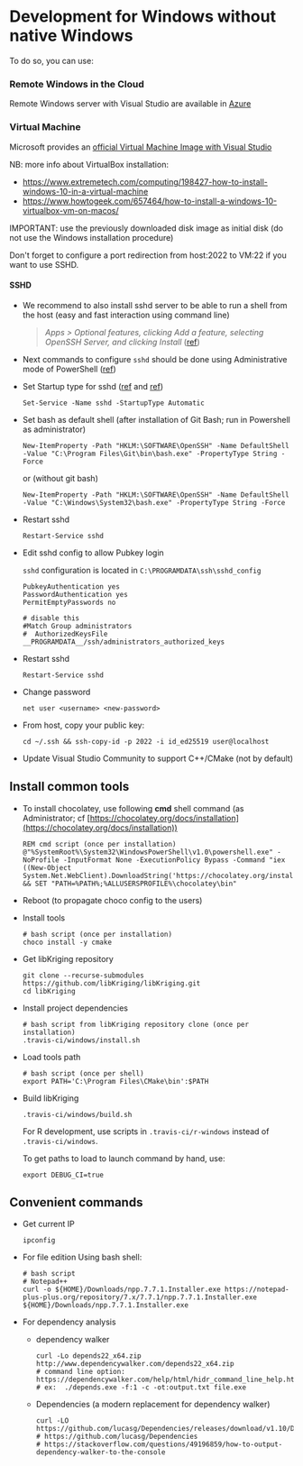 # Development for Windows without native Windows

To do so, you can use:
### Remote Windows in the Cloud

Remote Windows server with Visual Studio are available in [Azure](https://azuremarketplace.microsoft.com/fr-fr/marketplace/apps/category/compute?filters=virtual-machine-images%3Bmicrosoft%3Bwindows&page=1&subcategories=application-infrastructure&search=visual%20studio) 

### Virtual Machine

Microsoft provides an [official Virtual Machine Image with Visual Studio](https://developer.microsoft.com/fr-fr/windows/downloads/virtual-machines/)

NB: more info about VirtualBox installation:
  * https://www.extremetech.com/computing/198427-how-to-install-windows-10-in-a-virtual-machine
  * https://www.howtogeek.com/657464/how-to-install-a-windows-10-virtualbox-vm-on-macos/
  
  IMPORTANT: use the previously downloaded disk image as initial disk (do not use the Windows installation procedure)

Don't forget to configure a port redirection from host:2022 to VM:22 if you want to use SSHD.

#### SSHD
* We recommend to also install sshd server to be able to run a shell from the host (easy and fast interaction using command line)

  > *Apps > Optional features, clicking Add a feature, selecting OpenSSH Server, and clicking Install* ([ref](https://virtualizationreview.com/articles/2020/05/21/ssh-server-on-windows-10.aspx))

* Next commands to configure `sshd` should be done using Administrative mode of PowerShell ([ref](https://superuser.com/questions/1584086/cant-start-the-openssh-sshd-service-via-powershell-start-service-sshd))

* Set Startup type for sshd ([ref](https://medium.com/dev-genius/set-up-your-ssh-server-in-windows-10-native-way-1aab9021c3a6) and [ref](https://medium.com/dev-genius/set-up-your-ssh-server-in-windows-10-native-way-1aab9021c3a6))
  ```
  Set-Service -Name sshd -StartupType Automatic
  ```

* Set bash as default shell (after installation of Git Bash; run in Powershell as administrator)
  ```
  New-ItemProperty -Path "HKLM:\SOFTWARE\OpenSSH" -Name DefaultShell -Value "C:\Program Files\Git\bin\bash.exe" -PropertyType String -Force
  ```
  or (without git bash)
  ```
  New-ItemProperty -Path "HKLM:\SOFTWARE\OpenSSH" -Name DefaultShell -Value "C:\Windows\System32\bash.exe" -PropertyType String -Force
  ```
* Restart sshd
  ```
  Restart-Service sshd
  ```

* Edit sshd config to allow Pubkey login

  `sshd` configuration is located in `C:\PROGRAMDATA\ssh\sshd_config`

  ```
  PubkeyAuthentication yes
  PasswordAuthentication yes
  PermitEmptyPasswords no
  
  # disable this
  #Match Group administrators
  #  AuthorizedKeysFile __PROGRAMDATA__/ssh/administrators_authorized_keys
  ```

* Restart sshd
  ```
  Restart-Service sshd
  ```

* Change password
  ```
  net user <username> <new-password>
  ```
  
* From host, copy your public key:
  ```
  cd ~/.ssh && ssh-copy-id -p 2022 -i id_ed25519 user@localhost
  ```

* Update Visual Studio Community to support C++/CMake (not by default)

## Install common tools
* To install chocolatey, use following __cmd__ shell command (as Administrator; cf [https://chocolatey.org/docs/installation](https://chocolatey.org/docs/installation))
  ```
  REM cmd script (once per installation)
  @"%SystemRoot%\System32\WindowsPowerShell\v1.0\powershell.exe" -NoProfile -InputFormat None -ExecutionPolicy Bypass -Command "iex ((New-Object System.Net.WebClient).DownloadString('https://chocolatey.org/install.ps1'))" && SET "PATH=%PATH%;%ALLUSERSPROFILE%\chocolatey\bin"
  ```
* Reboot (to propagate choco config to the users)
  
* Install tools 
  ```
  # bash script (once per installation)
  choco install -y cmake
  ```
* Get libKriging repository
  ```
  git clone --recurse-submodules https://github.com/libKriging/libKriging.git
  cd libKriging
  ```
* Install project dependencies  
  ```
  # bash script from libKriging repository clone (once per installation)
  .travis-ci/windows/install.sh
  ```
* Load tools path
  ```
  # bash script (once per shell)
  export PATH='C:\Program Files\CMake\bin':$PATH
  ```
* Build libKriging
  ```
  .travis-ci/windows/build.sh
  ```

  For R development, use scripts in `.travis-ci/r-windows` instead of `.travis-ci/windows`.
  
  To get paths to load to launch command by hand, use:
  ```
  export DEBUG_CI=true
  ```

## Convenient commands

* Get current IP
  ```
  ipconfig
  ```
  
* For file edition
Using bash shell:
  ```
  # bash script
  # Notepad++
  curl -o ${HOME}/Downloads/npp.7.7.1.Installer.exe https://notepad-plus-plus.org/repository/7.x/7.7.1/npp.7.7.1.Installer.exe
  ${HOME}/Downloads/npp.7.7.1.Installer.exe
  ```  
  
* For dependency analysis
  * dependency walker
    ```
    curl -Lo depends22_x64.zip http://www.dependencywalker.com/depends22_x64.zip
    # command line option: https://dependencywalker.com/help/html/hidr_command_line_help.htm
    # ex:  ./depends.exe -f:1 -c -ot:output.txt file.exe
    ```
    
  * Dependencies (a modern replacement for dependency walker)
    ```
    curl -LO https://github.com/lucasg/Dependencies/releases/download/v1.10/Dependencies_x64_Release.zip
    # https://github.com/lucasg/Dependencies
    # https://stackoverflow.com/questions/49196859/how-to-output-dependency-walker-to-the-console
    ```
  


